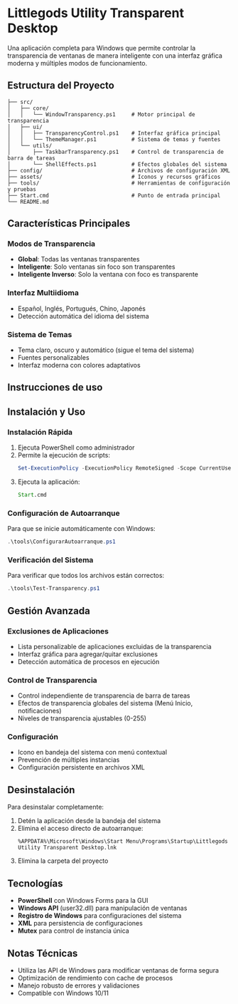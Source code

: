 # Littlegods Utility Transparent Desktop

Una aplicación completa para Windows que permite controlar la transparencia de ventanas de manera inteligente con una interfaz gráfica moderna y múltiples modos de funcionamiento.

## Estructura del Proyecto

```
├── src/
│   ├── core/
│   │   └── WindowTransparency.ps1     # Motor principal de transparencia
│   ├── ui/
│   │   ├── TransparencyControl.ps1    # Interfaz gráfica principal
│   │   └── ThemeManager.ps1           # Sistema de temas y fuentes
│   └── utils/
│       ├── TaskbarTransparency.ps1    # Control de transparencia de barra de tareas
│       └── ShellEffects.ps1           # Efectos globales del sistema
├── config/                            # Archivos de configuración XML
├── assets/                            # Iconos y recursos gráficos
├── tools/                             # Herramientas de configuración y pruebas
├── Start.cmd                          # Punto de entrada principal
└── README.md
```

## Características Principales

### Modos de Transparencia
- **Global**: Todas las ventanas transparentes
- **Inteligente**: Solo ventanas sin foco son transparentes  
- **Inteligente Inverso**: Solo la ventana con foco es transparente

### Interfaz Multiidioma
- Español, Inglés, Portugués, Chino, Japonés
- Detección automática del idioma del sistema

### Sistema de Temas
- Tema claro, oscuro y automático (sigue el tema del sistema)
- Fuentes personalizables
- Interfaz moderna con colores adaptativos

## Instrucciones de uso

## Instalación y Uso

### Instalación Rápida

1. Ejecuta PowerShell como administrador
2. Permite la ejecución de scripts:
   ```powershell
   Set-ExecutionPolicy -ExecutionPolicy RemoteSigned -Scope CurrentUser
   ```
3. Ejecuta la aplicación:
   ```cmd
   Start.cmd
   ```

### Configuración de Autoarranque

Para que se inicie automáticamente con Windows:
```powershell
.\tools\ConfigurarAutoarranque.ps1
```

### Verificación del Sistema

Para verificar que todos los archivos están correctos:
```powershell
.\tools\Test-Transparency.ps1
```

## Gestión Avanzada

### Exclusiones de Aplicaciones
- Lista personalizable de aplicaciones excluidas de la transparencia
- Interfaz gráfica para agregar/quitar exclusiones
- Detección automática de procesos en ejecución

### Control de Transparencia
- Control independiente de transparencia de barra de tareas
- Efectos de transparencia globales del sistema (Menú Inicio, notificaciones)
- Niveles de transparencia ajustables (0-255)

### Configuración
- Icono en bandeja del sistema con menú contextual
- Prevención de múltiples instancias
- Configuración persistente en archivos XML

## Desinstalación

Para desinstalar completamente:
1. Detén la aplicación desde la bandeja del sistema
2. Elimina el acceso directo de autoarranque:
   ```
   %APPDATA%\Microsoft\Windows\Start Menu\Programs\Startup\Littlegods Utility Transparent Desktop.lnk
   ```
3. Elimina la carpeta del proyecto

## Tecnologías

- **PowerShell** con Windows Forms para la GUI
- **Windows API** (user32.dll) para manipulación de ventanas  
- **Registro de Windows** para configuraciones del sistema
- **XML** para persistencia de configuraciones
- **Mutex** para control de instancia única

## Notas Técnicas

- Utiliza las API de Windows para modificar ventanas de forma segura
- Optimización de rendimiento con cache de procesos
- Manejo robusto de errores y validaciones
- Compatible con Windows 10/11 